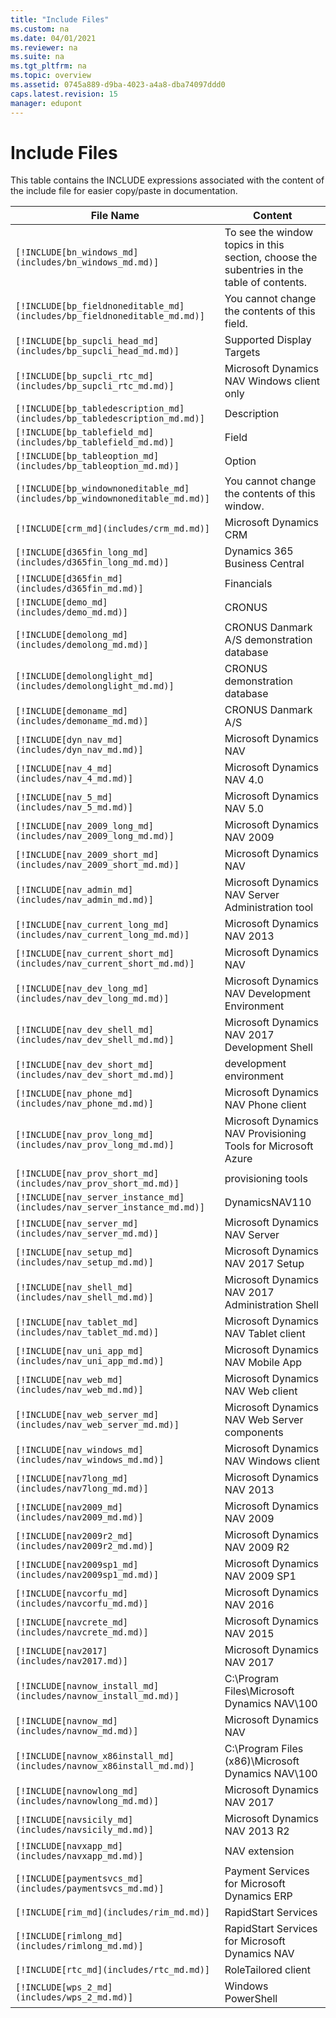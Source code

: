 ```yaml
---
title: "Include Files"
ms.custom: na
ms.date: 04/01/2021
ms.reviewer: na
ms.suite: na
ms.tgt_pltfrm: na
ms.topic: overview
ms.assetid: 0745a889-d9ba-4023-a4a8-dba74097ddd0
caps.latest.revision: 15
manager: edupont
---
```


# Include Files

This table contains the INCLUDE expressions associated with the content of the include file for easier copy/paste in documentation.

|File Name   |Content  |
|------------|---------|
|`[!INCLUDE[bn_windows_md](includes/bn_windows_md.md)]`|To see the window topics in this section, choose the subentries in the table of contents.|
|`[!INCLUDE[bp_fieldnoneditable_md](includes/bp_fieldnoneditable_md.md)]`|You cannot change the contents of this field.|
|`[!INCLUDE[bp_supcli_head_md](includes/bp_supcli_head_md.md)]`|Supported Display Targets|
|`[!INCLUDE[bp_supcli_rtc_md](includes/bp_supcli_rtc_md.md)]`|Microsoft Dynamics NAV Windows client only|
|`[!INCLUDE[bp_tabledescription_md](includes/bp_tabledescription_md.md)]`|Description| 
|`[!INCLUDE[bp_tablefield_md](includes/bp_tablefield_md.md)]`|Field|
|`[!INCLUDE[bp_tableoption_md](includes/bp_tableoption_md.md)]`|Option|
|`[!INCLUDE[bp_windownoneditable_md](includes/bp_windownoneditable_md.md)]`|You cannot change the contents of this window.|
|`[!INCLUDE[crm_md](includes/crm_md.md)]`|Microsoft Dynamics CRM|
|`[!INCLUDE[d365fin_long_md](includes/d365fin_long_md.md)]`|Dynamics 365 Business Central|
|`[!INCLUDE[d365fin_md](includes/d365fin_md.md)]`|Financials|
|`[!INCLUDE[demo_md](includes/demo_md.md)]`|CRONUS|
|`[!INCLUDE[demolong_md](includes/demolong_md.md)]`|CRONUS Danmark A/S demonstration database|
|`[!INCLUDE[demolonglight_md](includes/demolonglight_md.md)]`|CRONUS demonstration database|
|`[!INCLUDE[demoname_md](includes/demoname_md.md)]`|CRONUS Danmark A/S|
|`[!INCLUDE[dyn_nav_md](includes/dyn_nav_md.md)]`|Microsoft Dynamics NAV|
|`[!INCLUDE[nav_4_md](includes/nav_4_md.md)]`|Microsoft Dynamics NAV 4.0|
|`[!INCLUDE[nav_5_md](includes/nav_5_md.md)]`|Microsoft Dynamics NAV 5.0|
|`[!INCLUDE[nav_2009_long_md](includes/nav_2009_long_md.md)]`|Microsoft Dynamics NAV 2009|
|`[!INCLUDE[nav_2009_short_md](includes/nav_2009_short_md.md)]`|Microsoft Dynamics NAV|
|`[!INCLUDE[nav_admin_md](includes/nav_admin_md.md)]`|Microsoft Dynamics NAV Server Administration tool|
|`[!INCLUDE[nav_current_long_md](includes/nav_current_long_md.md)]`|Microsoft Dynamics NAV 2013|
|`[!INCLUDE[nav_current_short_md](includes/nav_current_short_md.md)]`|Microsoft Dynamics NAV|
|`[!INCLUDE[nav_dev_long_md](includes/nav_dev_long_md.md)]`|Microsoft Dynamics NAV Development Environment|
|`[!INCLUDE[nav_dev_shell_md](includes/nav_dev_shell_md.md)]`|Microsoft Dynamics NAV 2017 Development Shell|
|`[!INCLUDE[nav_dev_short_md](includes/nav_dev_short_md.md)]`|development environment|
|`[!INCLUDE[nav_phone_md](includes/nav_phone_md.md)]`|Microsoft Dynamics NAV Phone client|
|`[!INCLUDE[nav_prov_long_md](includes/nav_prov_long_md.md)]`|Microsoft Dynamics NAV Provisioning Tools for Microsoft Azure|
|`[!INCLUDE[nav_prov_short_md](includes/nav_prov_short_md.md)]`|provisioning tools|
|`[!INCLUDE[nav_server_instance_md](includes/nav_server_instance_md.md)]`|DynamicsNAV110|
|`[!INCLUDE[nav_server_md](includes/nav_server_md.md)]`|Microsoft Dynamics NAV Server|
|`[!INCLUDE[nav_setup_md](includes/nav_setup_md.md)]`|Microsoft Dynamics NAV 2017 Setup|
|`[!INCLUDE[nav_shell_md](includes/nav_shell_md.md)]`|Microsoft Dynamics NAV 2017 Administration Shell|
|`[!INCLUDE[nav_tablet_md](includes/nav_tablet_md.md)]`|Microsoft Dynamics NAV Tablet client|
|`[!INCLUDE[nav_uni_app_md](includes/nav_uni_app_md.md)]`|Microsoft Dynamics NAV Mobile App|
|`[!INCLUDE[nav_web_md](includes/nav_web_md.md)]`|Microsoft Dynamics NAV Web client|
|`[!INCLUDE[nav_web_server_md](includes/nav_web_server_md.md)]`|Microsoft Dynamics NAV Web Server components|
|`[!INCLUDE[nav_windows_md](includes/nav_windows_md.md)]`|Microsoft Dynamics NAV Windows client|
|`[!INCLUDE[nav7long_md](includes/nav7long_md.md)]`|Microsoft Dynamics NAV 2013|
|`[!INCLUDE[nav2009_md](includes/nav2009_md.md)]`|Microsoft Dynamics NAV 2009|
|`[!INCLUDE[nav2009r2_md](includes/nav2009r2_md.md)]`|Microsoft Dynamics NAV 2009 R2|
|`[!INCLUDE[nav2009sp1_md](includes/nav2009sp1_md.md)]`|Microsoft Dynamics NAV 2009 SP1|
|`[!INCLUDE[navcorfu_md](includes/navcorfu_md.md)]`|Microsoft Dynamics NAV 2016|
|`[!INCLUDE[navcrete_md](includes/navcrete_md.md)]`|Microsoft Dynamics NAV 2015|
|`[!INCLUDE[nav2017](includes/nav2017.md)]`|Microsoft Dynamics NAV 2017|
|`[!INCLUDE[navnow_install_md](includes/navnow_install_md.md)]`|C:\\Program Files\\Microsoft Dynamics NAV\\100|
|`[!INCLUDE[navnow_md](includes/navnow_md.md)]`|Microsoft Dynamics NAV|
|`[!INCLUDE[navnow_x86install_md](includes/navnow_x86install_md.md)]`|C:\\Program Files \(x86\)\\Microsoft Dynamics NAV\\100|
|`[!INCLUDE[navnowlong_md](includes/navnowlong_md.md)]`|Microsoft Dynamics NAV 2017|
|`[!INCLUDE[navsicily_md](includes/navsicily_md.md)]`|Microsoft Dynamics NAV 2013 R2|
|`[!INCLUDE[navxapp_md](includes/navxapp_md.md)]`|NAV extension|
|`[!INCLUDE[paymentsvcs_md](includes/paymentsvcs_md.md)]`|Payment Services for Microsoft Dynamics ERP|
|`[!INCLUDE[rim_md](includes/rim_md.md)]`|RapidStart Services|
|`[!INCLUDE[rimlong_md](includes/rimlong_md.md)]`|RapidStart Services for Microsoft Dynamics NAV|
|`[!INCLUDE[rtc_md](includes/rtc_md.md)]`|RoleTailored client|
|`[!INCLUDE[wps_2_md](includes/wps_2_md.md)]`|Windows PowerShell|
